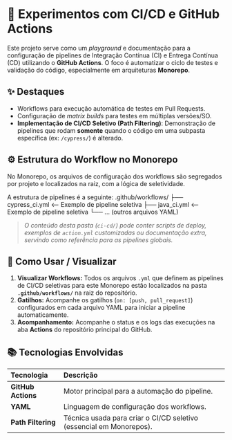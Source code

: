 # 🔁 Experimentos com CI/CD e GitHub Actions

Este projeto serve como um *playground* e documentação para a configuração de pipelines de Integração Contínua (CI) e Entrega Contínua (CD) utilizando o **GitHub Actions**. O foco é automatizar o ciclo de testes e validação do código, especialmente em arquiteturas **Monorepo**.

## ✨ Destaques
- Workflows para execução automática de testes em Pull Requests.
- Configuração de *matrix builds* para testes em múltiplas versões/SO.
- **Implementação de CI/CD Seletivo (Path Filtering)**: Demonstração de pipelines que rodam **somente** quando o código em uma subpasta específica (ex: `/cypress/`) é alterado.

## ⚙️ Estrutura do Workflow no Monorepo

No Monorepo, os arquivos de configuração dos workflows são segregados por projeto e localizados na raiz, com a lógica de seletividade.

A estrutura de pipelines é a seguinte:
.github/workflows/ ├── cypress_ci.yml <-- Exemplo de pipeline seletiva ├── java_ci.yml <-- Exemplo de pipeline seletiva └── ... (outros arquivos YAML)

> *O conteúdo desta pasta (`ci-cd/`) pode conter scripts de deploy, exemplos de `action.yml` customizadas ou documentação extra, servindo como referência para as pipelines globais.*

## 🚀 Como Usar / Visualizar

1.  **Visualizar Workflows:** Todos os arquivos `.yml` que definem as pipelines de CI/CD seletivas para este Monorepo estão localizados na pasta **`.github/workflows/`** na raiz do repositório.
2.  **Gatilhos:** Acompanhe os gatilhos (`on: [push, pull_request]`) configurados em cada arquivo YAML para iniciar a pipeline automaticamente.
3.  **Acompanhamento:** Acompanhe o status e os logs das execuções na aba **Actions** do repositório principal do GitHub.

## 📚 Tecnologias Envolvidas
| Tecnologia | Descrição |
| :--- | :--- |
| **GitHub Actions** | Motor principal para a automação do pipeline. |
| **YAML** | Linguagem de configuração dos workflows. |
| **Path Filtering** | Técnica usada para criar o CI/CD seletivo (essencial em Monorepos). |